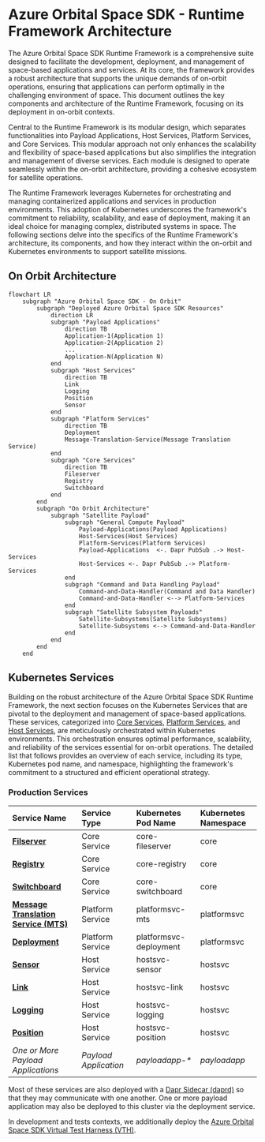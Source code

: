 # Azure Orbital Space SDK - Runtime Framework Architecture

The Azure Orbital Space SDK Runtime Framework is a comprehensive suite designed to facilitate the development, deployment, and management of space-based applications and services. At its core, the framework provides a robust architecture that supports the unique demands of on-orbit operations, ensuring that applications can perform optimally in the challenging environment of space. This document outlines the key components and architecture of the Runtime Framework, focusing on its deployment in on-orbit contexts.

Central to the Runtime Framework is its modular design, which separates functionalities into Payload Applications, Host Services, Platform Services, and Core Services. This modular approach not only enhances the scalability and flexibility of space-based applications but also simplifies the integration and management of diverse services. Each module is designed to operate seamlessly within the on-orbit architecture, providing a cohesive ecosystem for satellite operations.

The Runtime Framework leverages Kubernetes for orchestrating and managing containerized applications and services in production environments. This adoption of Kubernetes underscores the framework's commitment to reliability, scalability, and ease of deployment, making it an ideal choice for managing complex, distributed systems in space. The following sections delve into the specifics of the Runtime Framework's architecture, its components, and how they interact within the on-orbit and Kubernetes environments to support satellite missions.

## On Orbit Architecture

```mermaid
flowchart LR
    subgraph "Azure Orbital Space SDK - On Orbit"
        subgraph "Deployed Azure Orbital Space SDK Resources"
            direction LR
            subgraph "Payload Applications"
                direction TB
                Application-1(Application 1)
                Application-2(Application 2)
                ...
                Application-N(Application N)
            end
            subgraph "Host Services"
                direction TB
                Link
                Logging
                Position
                Sensor
            end
            subgraph "Platform Services"
                direction TB
                Deployment
                Message-Translation-Service(Message Translation Service)
            end
            subgraph "Core Services"
                direction TB
                Fileserver
                Registry
                Switchboard
            end
        end
        subgraph "On Orbit Architecture"
            subgraph "Satellite Payload"
                subgraph "General Compute Payload"
                    Payload-Applications(Payload Applications)
                    Host-Services(Host Services)
                    Platform-Services(Platform Services)
                    Payload-Applications  <-. Dapr PubSub .-> Host-Services
                    Host-Services <-. Dapr PubSub .-> Platform-Services
                end
                subgraph "Command and Data Handling Payload"
                    Command-and-Data-Handler(Command and Data Handler)
                    Command-and-Data-Handler <--> Platform-Services
                end
                subgraph "Satellite Subsystem Payloads"
                    Satellite-Subsystems(Satellite Subsystems)
                    Satellite-Subsystems <--> Command-and-Data-Handler
                end
            end
        end
    end
```

## Kubernetes Services

Building on the robust architecture of the Azure Orbital Space SDK Runtime Framework, the next section focuses on the Kubernetes Services that are pivotal to the deployment and management of space-based applications. These services, categorized into [Core Services](./core-services/core-services.md), [Platform Services](./platform-services/platform-services.md), and [Host Services](./host-services/host-services.md), are meticulously orchestrated within Kubernetes environments. This orchestration ensures optimal performance, scalability, and reliability of the services essential for on-orbit operations. The detailed list that follows provides an overview of each service, including its type, Kubernetes pod name, and namespace, highlighting the framework's commitment to a structured and efficient operational strategy.

### Production Services

| Service Name                                                                                | Service Type          | Kubernetes Pod Name    | Kubernetes Namespace |
| :------------------------------------------------------------------------------------------ | :-------------------- | :--------------------- | :------------------- |
| **[Filserver](./core-services/fileserver.md)**                                              | Core Service          | core-fileserver        | core                 |
| **[Registry](./core-services/registry.md)**                                                 | Core Service          | core-registry          | core                 |
| **[Switchboard](./core-services/switchboard.md)**                                           | Core Service          | core-switchboard       | core                 |
| **[Message Translation Service (MTS)](./platform-services/message-translation-service.md)** | Platform Service      | platformsvc-mts        | platformsvc          |
| **[Deployment](./platform-services/deployment.md)**                                         | Platform Service      | platformsvc-deployment | platformsvc          |
| **[Sensor](./host-services/sensor.md)**                                                     | Host Service          | hostsvc-sensor         | hostsvc              |
| **[Link](./host-services/link.md)**                                                         | Host Service          | hostsvc-link           | hostsvc              |
| **[Logging](./host-services/logging.md)**                                                   | Host Service          | hostsvc-logging        | hostsvc              |
| **[Position](./host-services/position.md)**                                                 | Host Service          | hostsvc-position       | hostsvc              |
| _One or More Payload Applications_                                                          | _Payload Application_ | _payloadapp-*_         | _payloadapp_         |

Most of these services are also deployed with a [Dapr Sidecar (daprd)](https://docs.dapr.io/concepts/dapr-services/sidecar/) so that they may communicate with one another. One or more payload application may also be deployed to this cluster via the deployment service.

In development and tests contexts, we additionally deploy the [Azure Orbital Space SDK Virtual Test Harness (VTH)](../virtual-test-harness/virtual-test-harness.md).